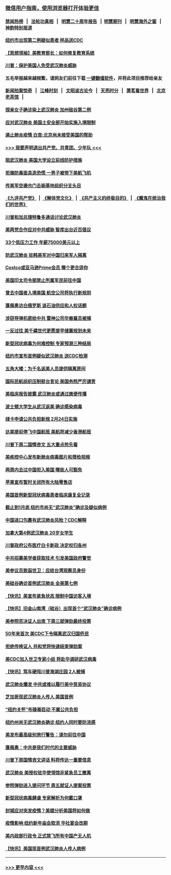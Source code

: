 ### [微信用户指南，使用浏览器打开体验更佳](https://github.com/gfw-breaker/banned-news1/blob/master/indexes/wechat-guide.md?t=0)
#### [禁闻热榜](热点新闻.md?t=0)  &nbsp;&nbsp;|&nbsp;&nbsp; [法轮功真相](https://github.com/gfw-breaker/truth/blob/master/README.md?t=0) &nbsp;&nbsp;|&nbsp;&nbsp; [明慧二十周年报告](https://github.com/gfw-breaker/mh-reports/blob/master/README.md?t=0) &nbsp;&nbsp;|&nbsp;&nbsp;[明慧期刊](https://github.com/gfw-breaker/mh-qikan) &nbsp;&nbsp;|&nbsp;&nbsp; [明慧海外之窗](https://github.com/gfw-breaker/mh-news/blob/master/README.md?t=0) &nbsp;&nbsp;|&nbsp;&nbsp; [神韵特别报道](https://github.com/gfw-breaker/mh-news/blob/master/shenyun.md?t=0)
#### [纽约市出现第二例疑似患者 样品送CDC](../pages/nsc412/n11840010.md?t=02031244) 
#### [【思想领袖】美教育部长：如何修复教育系统](../pages/nsc412/n11690865.md?t=02031244) 
#### [川普：保护美国人免受武汉肺炎威胁](../pages/nsc412/n11839718.md?t=02031244) 
#### 五毛举报越来越频繁，请网友们前往下载 [一键翻墙软件](https://github.com/gfw-breaker/ssr-accounts)，并将此项目推荐给亲友
#### [新闻拍案惊奇](https://github.com/gfw-breaker/banned-news1/blob/master/pages/link4.md) &nbsp;&nbsp;|&nbsp;&nbsp; [江峰时刻](https://github.com/gfw-breaker/banned-news1/blob/master/pages/link4.md) &nbsp;&nbsp;|&nbsp;&nbsp; [文昭谈古论今](https://github.com/gfw-breaker/banned-news1/blob/master/pages/link4.md) &nbsp;&nbsp;|&nbsp;&nbsp; [天亮时分](https://github.com/gfw-breaker/banned-news1/blob/master/pages/link4.md) &nbsp;&nbsp;|&nbsp;&nbsp; [萧茗看世界](https://github.com/gfw-breaker/banned-news1/blob/master/pages/link4.md) &nbsp;&nbsp;|&nbsp;&nbsp; [北京老茶馆](https://github.com/gfw-breaker/banned-news1/blob/master/pages/link4.md) &nbsp;&nbsp;|&nbsp;&nbsp; 
#### [探亲女子确诊染上武汉肺炎 加州硅谷第二例](../pages/nsc412/n11839784.md?t=02031244) 
#### [应对武汉肺炎 美国土安全部开始实施入境限制](../pages/nsc412/n11839729.md?t=02031244) 
#### [遏止肺炎疫情 白宫:北京尚未接受美国的帮助](../pages/nsc412/n11839660.md?t=02031244) 
#### [>>> 我要声明退出共产党、共青团、少年队 <<<](https://github.com/begood0513/goodnews/blob/master/quit/letter.md) 
#### [阻武汉肺炎 美国大学设立前线防护措施](../pages/nsc412/n11839479.md?t=02031244) 
#### [拒摘防毒面具造恐慌 一男子被带下美航飞机](../pages/nsc412/n11839455.md?t=02031244) 
#### [传美军空袭也门击毙基地组织分支头目](../pages/nsc412/n11839210.md?t=02031244) 
#### [《九评共产党》](https://github.com/begood0513/9ping.md/blob/master/README.md) &nbsp;|&nbsp; [《解体党文化》](../../../../jtdwh.md/blob/master/README.md)  &nbsp;|&nbsp; [《共产主义的终极目的》](../../../../gczydzjmd.md/blob/master/README.md) &nbsp;|&nbsp; [《魔鬼在统治我们的世界》](../../../../mgztzwmdsj.md/blob/master/README.md) 
#### [川普和加总理特鲁多通话讨论武汉肺炎](../pages/nsc412/n11839128.md?t=02031244) 
#### [美两党合作应对中共威胁 智库出台近百倡议](../pages/nsc412/n11838437.md?t=02031244) 
#### [33个低压力工作 年薪75000美元以上](../pages/nsc412/n11834441.md?t=02031244) 
#### [防武汉肺炎 驻韩美军对中国归来军人隔离](../pages/nsc412/n11838970.md?t=02031244) 
#### [Costco或亚马逊Prime会员 哪个更合适你](../pages/nsc412/n11834459.md?t=02031244) 
#### [美国印太司令部禁止所属军民前往中国](../pages/nsc412/n11838418.md?t=02031244) 
#### [曾去中国者入境美国 航空公司将执行新规则](../pages/nsc412/n11838375.md?t=02031244) 
#### [蓬佩奥访白俄罗斯 谈石油供应和人权话题](../pages/nsc412/n11838242.md?t=02031244) 
#### [涉窃导弹机密给中共 雷神公司华裔雇员被捕](../pages/nsc412/n11838129.md?t=02031244) 
#### [一反过往 美千禧世代更愿提早储蓄规划未来](../pages/nsc412/n11837601.md?t=02031244) 
#### [新型冠状病毒为何难控制 专家预测三种结局](../pages/nsc412/n11838002.md?t=02031244) 
#### [纽约市宣布首例疑似武汉肺炎 送CDC检测](../pages/nsc412/n11837852.md?t=02031244) 
#### [五角大楼：为千名返美人员提供隔离房间](../pages/nsc412/n11837831.md?t=02031244) 
#### [国际民航组织压制挺台言论 美国务院严厉谴责](../pages/nsc412/n11837791.md?t=02031244) 
#### [美临床报告披露 武汉肺炎或通过粪便传播](../pages/nsc412/n11837626.md?t=02031244) 
#### [波士顿大学生从武汉返美 确诊感染病毒](../pages/nsc412/n11837580.md?t=02031244) 
#### [绿卡申请公共负担新规 2月24日实施](../pages/nsc412/n11836634.md?t=02031244) 
#### [达美提前停飞中国航班 美航将减少香港航班](../pages/nsc412/n11837649.md?t=02031244) 
#### [川普下周二国情咨文 五大重点抢先看](../pages/nsc412/n11837512.md?t=02031244) 
#### [美疾控中心发布新肺炎病毒图片和筛检视频](../pages/nsc412/n11837491.md?t=02031244) 
#### [两周内去过中国拒入美国 哪些人可豁免](../pages/nsc412/n11837400.md?t=02031244) 
#### [苹果宣布暂时关闭所有大陆零售店](../pages/nsc412/n11837097.md?t=02031244) 
#### [美国首例新型冠状病毒患者临床康复全记录](../pages/nsc412/n11836513.md?t=02031244) 
#### [截止到1月底  纽约市尚无“武汉肺炎”确诊及疑似病例](../pages/nsc412/n11836657.md?t=02031244) 
#### [中国进口包裹有武汉肺炎风险？CDC解释](../pages/nsc412/n11836321.md?t=02031244) 
#### [加拿大第4例武汉肺炎 20岁女学生](../pages/nsc412/n11836537.md?t=02031244) 
#### [川普政府公布医疗白卡新政 决定权归各州](../pages/nsc412/n11836336.md?t=02031244) 
#### [中共招募美学者获取技术 引发美国政府警觉](../pages/nsc412/n11836277.md?t=02031244) 
#### [美参议员致函世卫：应给台湾观察员身份](../pages/nsc412/n11836183.md?t=02031244) 
#### [美硅谷确诊首例武汉肺炎 全美第七例](../pages/nsc412/n11836093.md?t=02031244) 
#### [【快讯】美宣布紧急状态 限制中国访客入境](../pages/nsc412/n11836030.md?t=02031244) 
#### [【快讯】旧金山南湾（硅谷）出现首个“武汉肺炎”确诊病例](../pages/nsc412/n11836084.md?t=02031244) 
#### [美参院否决证人出席 下周三就弹劾最终投票](../pages/nsc412/n11835900.md?t=02031244) 
#### [50年来首次 美CDC下令隔离武汉归国侨民](../pages/nsc412/n11835854.md?t=02031244) 
#### [拒绝传唤证人 共和党将快速结束弹劾案](../pages/nsc412/n11835573.md?t=02031244) 
#### [美CDC加入世卫专家小组 将赴华调研武汉病毒](../pages/nsc412/n11835584.md?t=02031244) 
#### [【快讯】驾车硬闯川普海湖庄园 2人被捕](../pages/nsc412/n11835785.md?t=02031244) 
#### [武汉肺炎爆发 中共或难以履行美中贸易协议](../pages/nsc412/n11834752.md?t=02031244) 
#### [芝加哥现武汉肺炎人传人 美国首例](../pages/nsc412/n11834730.md?t=02031244) 
#### [“纽约关怀”布碌崙启动  不属公共负担](../pages/nsc412/n11834269.md?t=02031244) 
#### [纽约州尚无武汉肺炎确诊  纽约人同时要防流感](../pages/nsc412/n11834247.md?t=02031244) 
#### [美发布最高级别旅行警告：请勿前往中国](../pages/nsc412/n11834038.md?t=02031244) 
#### [蓬佩奥：中共是我们时代的主要威胁](../pages/nsc412/n11833434.md?t=02031244) 
#### [川普下周国情咨文讲话 料将传达一重要信息](../pages/nsc412/n11833714.md?t=02031244) 
#### [武汉肺炎 美授权驻华使领馆非紧急员工撤离](../pages/nsc412/n11833604.md?t=02031244) 
#### [参院弹劾进入提问环节 周五就证人提案投票](../pages/nsc412/n11833522.md?t=02031244) 
#### [新型冠状病毒肆虐 专家解析为何戴口罩](../pages/nsc412/n11833332.md?t=02031244) 
#### [封城应对突发疫情？美媒分析美国将如何做](../pages/nsc412/n11831560.md?t=02031244) 
#### [疫情影响 纽约新年庙会取消 华社宴会改期](../pages/nsc412/n11831457.md?t=02031244) 
#### [美内政部行政令 正式禁飞所有中国产无人机](../pages/nsc412/n11833169.md?t=02031244) 
#### [【快讯】美国现首例武汉肺炎人传人病例](../pages/nsc412/n11833284.md?t=02031244) 

----
#### [ >>> 更早内容 <<< ](../indexes/nsc412-earlier.md)
